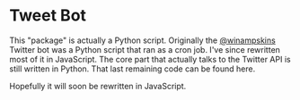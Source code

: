 # Tweet Bot

This "package" is actually a Python script. Originally the [@winampskins](https://twitter.com/winampskins) Twitter bot was a Python script that ran as a cron job. I've since rewritten most of it in JavaScript. The core part that actually talks to the Twitter API is still written in Python. That last remaining code can be found here.

Hopefully it will soon be rewritten in JavaScript.
